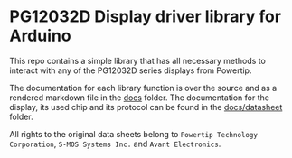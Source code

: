 # PG12032D Display driver library for Arduino

This repo contains a simple library that has all necessary methods to interact with any of the PG12032D series displays from Powertip.

The documentation for each library function is over the source and as a rendered markdown file in the [docs](docs/API.md) folder.
The documentation for the display, its used chip and its protocol can be found in the [docs/datasheet](docs/datasheets//README.md) folder.

All rights to the original data sheets belong to `Powertip Technology Corporation`, `S-MOS Systems Inc.` and `Avant Electronics`.
